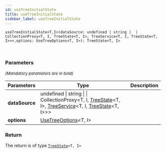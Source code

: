 ```yaml
---
id: useTreeInitialState
title: useTreeInitialState
sidebar_label: useTreeInitialState
---
```


```tsx
useTreeInitialState<T,I>(dataSource: undefined | string |  | CollectionProxy<T, I, TreeState<T, I>, TreeService<T, I, TreeState<T, I>>>,options: UseTreeOptions<T, I>): TreeState<T, I>
```
<br/>



### Parameters

<font size="2"><i>(Mandatory parameters are in bold)</i></font>

| Parameters | Type | Description |
| --------- | ---- | ----------- |
| **dataSource** | undefined \| string \|  \| CollectionProxy<T, I, [TreeState](/api2/types/TreeState.md)<T, I\>, [TreeService](/api2/classes/TreeService.md)<T, I, [TreeState](/api2/types/TreeState.md)<T, I\>\>\> |  |
| **options** | [UseTreeOptions](/api2/types/UseTreeOptions.md)<T, I\> |  |


### Return



The return is of type <code>[TreeState](/api2/types/TreeState.md)<T, I\></code>